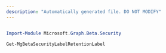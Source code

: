 ```yaml
---
description: "Automatically generated file. DO NOT MODIFY"
---
```


```powershell

Import-Module Microsoft.Graph.Beta.Security

Get-MgBetaSecurityLabelRetentionLabel

```